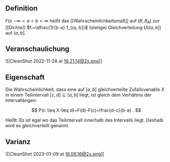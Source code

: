 ## Definition

Für $-\infty<a<b<\infty$ heißt das [[Wahrscheinlichkeitsmaß]] auf $\left( R , B _{ R }\right)$ zur [[Dichte]] $f:=\dfrac{1}{b-a} 1_{(a, b]}$ (stetige) Gleichverteilung $U ((a, b])$ auf $(a, b]$.

## Veranschaulichung

![[CleanShot 2022-11-28 at 16.21.14@2x.png]]

## Eigenschaft

Die Wahrscheinlichkeit, dass eine auf $[a, b]$ gleichverteilte Zufallsvariable $X$ in einem Teilintervall $[c, d] \subseteq[a, b]$ liegt, ist gleich dem Verhältnis der Intervallängen:

$$
P(c \leq X \leq d)=F(d)-F(c)=\frac{d-c}{b-a} .
$$

Heißt: Es ist egal wo das Teilintervall innerhalb des Intervalls liegt. Deshalb wird es gleichverteilt genannt.

## Varianz

![[CleanShot 2023-01-09 at 16.06.16@2x.png]]
